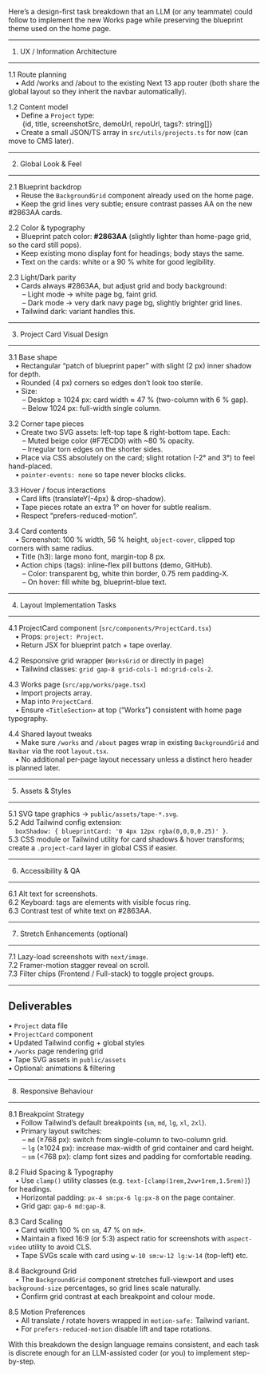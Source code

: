 Here’s a design-first task breakdown that an LLM (or any teammate) could follow to implement the new Works page while preserving the blueprint theme used on the home page.

---

1. UX / Information Architecture

---

1.1 Route planning  
 • Add /works and /about to the existing Next 13 app router (both share the global layout so they inherit the navbar automatically).

1.2 Content model  
 • Define a `Project` type:  
  {id, title, screenshotSrc, demoUrl, repoUrl, tags?: string[]}  
 • Create a small JSON/TS array in `src/utils/projects.ts` for now (can move to CMS later).

---

2. Global Look & Feel

---

2.1 Blueprint backdrop  
 • Reuse the `BackgroundGrid` component already used on the home page.  
 • Keep the grid lines very subtle; ensure contrast passes AA on the new #2863AA cards.

2.2 Color & typography  
 • Blueprint patch color: **#2863AA** (slightly lighter than home-page grid, so the card still pops).  
 • Keep existing mono display font for headings; body stays the same.  
 • Text on the cards: white or a 90 % white for good legibility.

2.3 Light/Dark parity  
 • Cards always #2863AA, but adjust grid and body background:  
  – Light mode → white page bg, faint grid.  
  – Dark mode → very dark navy page bg, slightly brighter grid lines.  
 • Tailwind dark: variant handles this.

---

3. Project Card Visual Design

---

3.1 Base shape  
 • Rectangular “patch of blueprint paper” with slight \(2 px\) inner shadow for depth.  
 • Rounded \(4 px\) corners so edges don’t look too sterile.  
 • Size:  
  – Desktop ≥ 1024 px: card width ≈ 47 % (two-column with 6 % gap).  
  – Below 1024 px: full-width single column.

3.2 Corner tape pieces  
 • Create two SVG assets: left-top tape & right-bottom tape. Each:  
  – Muted beige color (#F7ECD0) with ~80 % opacity.  
  – Irregular torn edges on the shorter sides.  
 • Place via CSS absolutely on the card; slight rotation (-2° and 3°) to feel hand-placed.  
 • `pointer-events: none` so tape never blocks clicks.

3.3 Hover / focus interactions  
 • Card lifts \(translateY(-4px) & drop-shadow\).  
 • Tape pieces rotate an extra 1° on hover for subtle realism.  
 • Respect “prefers-reduced-motion”.

3.4 Card contents  
 • Screenshot: 100 % width, 56 % height, `object-cover`, clipped top corners with same radius.  
 • Title (h3): large mono font, margin-top 8 px.  
 • Action chips (tags): inline-flex pill buttons (demo, GitHub).  
  – Color: transparent bg, white thin border, 0.75 rem padding-X.  
  – On hover: fill white bg, blueprint-blue text.

---

4. Layout Implementation Tasks

---

4.1 ProjectCard component (`src/components/ProjectCard.tsx`)  
 • Props: `project: Project`.  
 • Return JSX for blueprint patch + tape overlay.

4.2 Responsive grid wrapper (`WorksGrid` or directly in page)  
 • Tailwind classes: `grid gap-8 grid-cols-1 md:grid-cols-2`.

4.3 Works page (`src/app/works/page.tsx`)  
 • Import projects array.  
 • Map into `ProjectCard`.  
 • Ensure `<TitleSection>` at top (“Works”) consistent with home page typography.

4.4 Shared layout tweaks  
 • Make sure `/works` and `/about` pages wrap in existing `BackgroundGrid` and `Navbar` via the root `layout.tsx`.  
 • No additional per-page layout necessary unless a distinct hero header is planned later.

---

5. Assets & Styles

---

5.1 SVG tape graphics → `public/assets/tape-*.svg`.  
5.2 Add Tailwind config extension:  
 `boxShadow: { blueprintCard: '0 4px 12px rgba(0,0,0,0.25)' }`.  
5.3 CSS module or Tailwind utility for card shadows & hover transforms; create a `.project-card` layer in global CSS if easier.

---

6. Accessibility & QA

---

6.1 Alt text for screenshots.  
6.2 Keyboard: tags are <a> elements with visible focus ring.  
6.3 Contrast test of white text on #2863AA.

---

7. Stretch Enhancements (optional)

---

7.1 Lazy-load screenshots with `next/image`.  
7.2 Framer-motion stagger reveal on scroll.  
7.3 Filter chips (Frontend / Full-stack) to toggle project groups.

---

## Deliverables

• `Project` data file  
• `ProjectCard` component  
• Updated Tailwind config + global styles  
• `/works` page rendering grid  
• Tape SVG assets in `public/assets`  
• Optional: animations & filtering

---

8. Responsive Behaviour

---

8.1 Breakpoint Strategy  
 • Follow Tailwind’s default breakpoints (`sm`, `md`, `lg`, `xl`, `2xl`).  
 • Primary layout switches:  
  – `md` (≥768 px): switch from single-column to two-column grid.  
  – `lg` (≥1024 px): increase max-width of grid container and card height.  
  – `sm` (<768 px): clamp font sizes and padding for comfortable reading.

8.2 Fluid Spacing & Typography  
 • Use `clamp()` utility classes (e.g. `text-[clamp(1rem,2vw+1rem,1.5rem)]`) for headings.  
 • Horizontal padding: `px-4 sm:px-6 lg:px-8` on the page container.  
 • Grid gap: `gap-6 md:gap-8`.

8.3 Card Scaling  
 • Card width 100 % on `sm`, 47 % on `md+`.  
 • Maintain a fixed 16:9 (or 5:3) aspect ratio for screenshots with `aspect-video` utility to avoid CLS.  
 • Tape SVGs scale with card using `w-10 sm:w-12 lg:w-14` (top-left) etc.

8.4 Background Grid  
 • The `BackgroundGrid` component stretches full-viewport and uses `background-size` percentages, so grid lines scale naturally.  
 • Confirm grid contrast at each breakpoint and colour mode.

8.5 Motion Preferences  
 • All translate / rotate hovers wrapped in `motion-safe:` Tailwind variant.  
 • For `prefers-reduced-motion` disable lift and tape rotations.

With this breakdown the design language remains consistent, and each task is discrete enough for an LLM-assisted coder (or you) to implement step-by-step.
